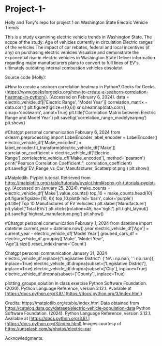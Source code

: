 # Project-1-
Holly and Tony's repo for project 1 on Washington State Electric Vehicle Trends

This is a study examining electric vehicle trends in Washington State. The scope of the study:
Age of vehicles currently in circulation
Electric ranges of the vehicles
The impact of car rebates, federal and local incentives (if any) on purchasing electric vehicles
Visualize and demonstrate the exponential rise in electric vehicles in Washington State
Deliver information regarding major manufacturers plans to convert to full lines of EV's, ultimately outdating internal combustion vehicles obsolete\



Source code (Holly):

#How to create a seaborn correlation heatmap in Python?.Geeks for Geeks. (https://www.geeksforgeeks.org/how-to-create-a-seaborn-correlation-heatmap-in-python/). (Accessed on February 6, 2024).
data = electric_vehicle_df[['Electric Range', 'Model Year']]
correlation_matrix = data.corr()
plt.figure(figsize=(10,6))
sns.heatmap(data.corr(), cmap='coolwarm', annot=True)
plt.title('Correlation Matrix between Electric Range and Model Year')
plt.savefig('correlation_range_modelyearpng')
plt.show()

#Chatgpt personal communication February 6, 2024
from sklearn.preprocessing import LabelEncoder
label_encoder = LabelEncoder()
electric_vehicle_df['Make_encoded'] = label_encoder.fit_transform(electric_vehicle_df['Make'])
correlation_coefficient = electric_vehicle_df['Electric Range'].corr(electric_vehicle_df['Make_encoded'], method='pearson')
print("Pearson Correlation Coefficient:", correlation_coefficient)
plt.savefig('EV_Range_vs_Car_Manufacturer_Scatterplot.png')
plt.show()

#Matplotlib. Plyplot tutorial. Retrieved from https://matplotlib.org/stable/tutorials/pyplot.html#sphx-glr-tutorials-pyplot-py. (Accessed on January 25, 2024).
make_counts = electric_vehicle_df['Make'].value_counts()
top_10 = make_counts.head(10)
plt.figure(figsize=(10, 6))
top_10.plot(kind='barh', color='purple')
plt.title('Top 10 Manufactures of EV Vehicles')
plt.xlabel('Manufacture')
plt.ylabel('Total EVs')
plt.xticks(rotation=45, ha='right')
plt.tight_layout()
plt.savefig('highest_manufacture.png')
plt.show()

#Chatgpt personal communication February 1, 2024
from datetime import datetime
current_year = datetime.now().year
electric_vehicle_df['Age'] = current_year - electric_vehicle_df['Model Year']
grouped_cars_df = electric_vehicle_df.groupby(['Make', 'Model Year', 'Age']).size().reset_index(name='Count')

Chatgpt personal communication January 31, 2024
electric_vehicle_df.replace({'Legislative District': {'NA': np.nan, '': np.nan}}, inplace=True)
electric_vehicle_df.dropna(subset=['Legislative District'], inplace=True)
electric_vehicle_df.dropna(subset=['City'], inplace=True)
electric_vehicle_df.dropna(subset=['County'], inplace=True)

plotting_groups_solution in class exercise
Python Software Foundation. (2020). Python Language Reference, version 3.12.1. Available at [https://docs.python.org/3.8/.](https://docs.python.org/3/index.html)

Credits:
https://matplotlib.org/stable/index.html
Data obtained from https://catalog.data.gov/dataset/electric-vehicle-population-data
Python Software Foundation. (2024). Python Language Reference, version 3.12.1. Available at [https://docs.python.org/3.8/.](https://docs.python.org/3/index.html)
Images courtesy of https://unsplash.com/s/photos/electric-car



Acknowledgments:


